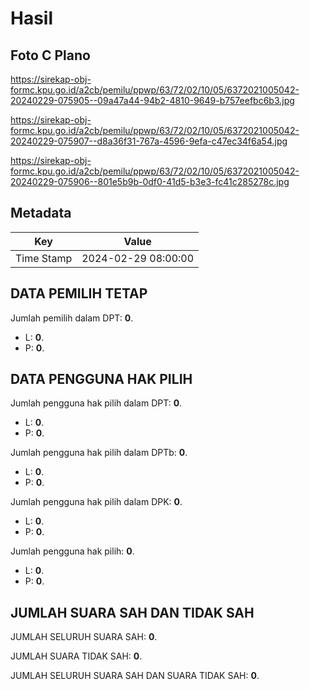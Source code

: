 # Hasil

## Foto C Plano

https://sirekap-obj-formc.kpu.go.id/a2cb/pemilu/ppwp/63/72/02/10/05/6372021005042-20240229-075905--09a47a44-94b2-4810-9649-b757eefbc6b3.jpg

https://sirekap-obj-formc.kpu.go.id/a2cb/pemilu/ppwp/63/72/02/10/05/6372021005042-20240229-075907--d8a36f31-767a-4596-9efa-c47ec34f6a54.jpg

https://sirekap-obj-formc.kpu.go.id/a2cb/pemilu/ppwp/63/72/02/10/05/6372021005042-20240229-075906--801e5b9b-0df0-41d5-b3e3-fc41c285278c.jpg


## Metadata

| Key        | Value               |
| ---------- | ------------------- |
| Time Stamp | 2024-02-29 08:00:00 |


## DATA PEMILIH TETAP

Jumlah pemilih dalam DPT: **0**.
 * L: **0**.
 * P: **0**.

## DATA PENGGUNA HAK PILIH

Jumlah pengguna hak pilih dalam DPT: **0**.
 * L: **0**.
 * P: **0**.

Jumlah pengguna hak pilih dalam DPTb: **0**.
 * L: **0**.
 * P: **0**.

Jumlah pengguna hak pilih dalam DPK: **0**.
 * L: **0**.
 * P: **0**.

Jumlah pengguna hak pilih: **0**.
 * L: **0**.
 * P: **0**.

## JUMLAH SUARA SAH DAN TIDAK SAH

JUMLAH SELURUH SUARA SAH: **0**.

JUMLAH SUARA TIDAK SAH: **0**.

JUMLAH SELURUH SUARA SAH DAN SUARA TIDAK SAH: **0**.


